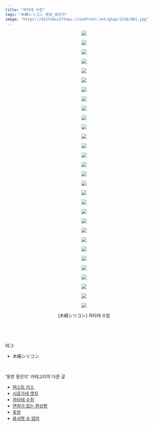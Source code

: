 ```yaml
---
title: "하타테 수첩"
tags: "木綿シリコン 동방_동인지"
image: "https://d227u6es37tepu.cloudfront.net/ghap/2216/001.jpg"
---
```

<div class="article">
<p style="text-align: center; clear: none; float: none;"><img src="{{ site.imgserver6 }}/ghap/2216/001.jpg"/></p>
<p style="text-align: center; clear: none; float: none;"><img src="{{ site.imgserver6 }}/ghap/2216/002.jpg"/></p>
<p style="text-align: center; clear: none; float: none;"><img src="{{ site.imgserver6 }}/ghap/2216/003.jpg"/></p>
<p style="text-align: center; clear: none; float: none;"><img src="{{ site.imgserver6 }}/ghap/2216/004.jpg"/></p>
<p style="text-align: center; clear: none; float: none;"><img src="{{ site.imgserver6 }}/ghap/2216/005.jpg"/></p>
<p style="text-align: center; clear: none; float: none;"><img src="{{ site.imgserver6 }}/ghap/2216/006.jpg"/></p>
<p style="text-align: center; clear: none; float: none;"><img src="{{ site.imgserver6 }}/ghap/2216/007.jpg"/></p>
<p style="text-align: center; clear: none; float: none;"><img src="{{ site.imgserver6 }}/ghap/2216/008.jpg"/></p>
<p style="text-align: center; clear: none; float: none;"><img src="{{ site.imgserver6 }}/ghap/2216/009.jpg"/></p>
<p style="text-align: center; clear: none; float: none;"><img src="{{ site.imgserver6 }}/ghap/2216/010.jpg"/></p>
<p style="text-align: center; clear: none; float: none;"><img src="{{ site.imgserver6 }}/ghap/2216/011.jpg"/></p>
<p style="text-align: center; clear: none; float: none;"><img src="{{ site.imgserver6 }}/ghap/2216/012.jpg"/></p>
<p style="text-align: center; clear: none; float: none;"><img src="{{ site.imgserver6 }}/ghap/2216/013.jpg"/></p>
<p style="text-align: center; clear: none; float: none;"><img src="{{ site.imgserver6 }}/ghap/2216/014.jpg"/></p>
<p style="text-align: center; clear: none; float: none;"><img src="{{ site.imgserver6 }}/ghap/2216/015.jpg"/></p>
<p style="text-align: center; clear: none; float: none;"><img src="{{ site.imgserver6 }}/ghap/2216/016.jpg"/></p>
<p style="text-align: center; clear: none; float: none;"><img src="{{ site.imgserver6 }}/ghap/2216/017.jpg"/></p>
<p style="text-align: center; clear: none; float: none;"><img src="{{ site.imgserver6 }}/ghap/2216/018.jpg"/></p>
<p style="text-align: center; clear: none; float: none;"><img src="{{ site.imgserver6 }}/ghap/2216/019.jpg"/></p>
<p style="text-align: center; clear: none; float: none;"><img src="{{ site.imgserver6 }}/ghap/2216/020.jpg"/></p>
<p style="text-align: center; clear: none; float: none;"><img src="{{ site.imgserver6 }}/ghap/2216/021.jpg"/></p>
<p style="text-align: center; clear: none; float: none;"><img src="{{ site.imgserver6 }}/ghap/2216/022.jpg"/></p>
<p style="text-align: center; clear: none; float: none;"><img src="{{ site.imgserver6 }}/ghap/2216/023.jpg"/></p>
<p style="text-align: center; clear: none; float: none;"><img src="{{ site.imgserver6 }}/ghap/2216/024.jpg"/></p>
<p style="text-align: center; clear: none; float: none;"><img src="{{ site.imgserver6 }}/ghap/2216/025.jpg"/></p>
<p style="text-align: center; clear: none; float: none;"><img src="{{ site.imgserver6 }}/ghap/2216/026.jpg"/></p>
<p style="text-align: center; clear: none; float: none;"><img src="{{ site.imgserver6 }}/ghap/2216/027.jpg"/></p>
<p style="text-align: center; clear: none; float: none;"><img src="{{ site.imgserver6 }}/ghap/2216/028.jpg"/></p>
<p style="text-align: center; clear: none; float: none;"><img src="{{ site.imgserver6 }}/ghap/2216/029.jpg"/></p>
<p style="text-align: center; clear: none; float: none;"><img src="{{ site.imgserver6 }}/ghap/2216/030.jpg"/></p>
<p style="text-align: center; clear: none; float: none;">[木綿シリコン] 하타테 수첩</p>
<p><br/></p>
</div><br/>
<div class="tagTrail">
<p>태그: </p>
<ul>
<li>木綿シリコン</li>
</ul>
</div><br/>
<div class="another">
<p>'동방 동인지' 카테고리의 다른 글</p>
<ul>
<li><a href="/ghap_2218">퍼스트 키스</a></li>
<li><a href="/ghap_2217">시로가네 엣지</a></li>
<li><a href="/ghap_2216">하타테 수첩</a></li>
<li><a href="/ghap_2215">면허가 없는 환상향</a></li>
<li><a href="/ghap_2213">동방</a></li>
<li><a href="/ghap_2212">용서할 수 없어</a></li>
</ul>
</div><br/>
<div class="cb_module cb_fluid">
<div class="cb_wrt cb_profile">
</div><!-- commentList close -->
</div><br/>
